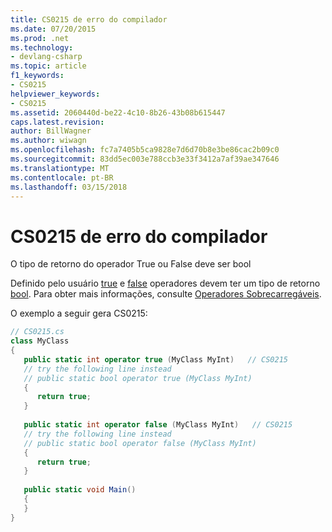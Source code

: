 ```yaml
---
title: CS0215 de erro do compilador
ms.date: 07/20/2015
ms.prod: .net
ms.technology:
- devlang-csharp
ms.topic: article
f1_keywords:
- CS0215
helpviewer_keywords:
- CS0215
ms.assetid: 2060440d-be22-4c10-8b26-43b08b615447
caps.latest.revision: 
author: BillWagner
ms.author: wiwagn
ms.openlocfilehash: fc7a7405b5ca9828e7d6d70b8e3be86cac2b09c0
ms.sourcegitcommit: 83dd5ec003e788ccb3e33f3412a7af39ae347646
ms.translationtype: MT
ms.contentlocale: pt-BR
ms.lasthandoff: 03/15/2018
---
```

# <a name="compiler-error-cs0215"></a>CS0215 de erro do compilador
O tipo de retorno do operador True ou False deve ser bool  
  
 Definido pelo usuário [true](../../csharp/language-reference/keywords/true.md) e [false](../../csharp/language-reference/keywords/false.md) operadores devem ter um tipo de retorno [bool](../../csharp/language-reference/keywords/bool.md). Para obter mais informações, consulte [Operadores Sobrecarregáveis](../../csharp/programming-guide/statements-expressions-operators/overloadable-operators.md).  
  
 O exemplo a seguir gera CS0215:  
  
```csharp  
// CS0215.cs  
class MyClass  
{  
   public static int operator true (MyClass MyInt)   // CS0215  
   // try the following line instead  
   // public static bool operator true (MyClass MyInt)  
   {  
      return true;  
   }  
  
   public static int operator false (MyClass MyInt)   // CS0215  
   // try the following line instead  
   // public static bool operator false (MyClass MyInt)  
   {  
      return true;  
   }  
  
   public static void Main()  
   {  
   }  
}  
```
